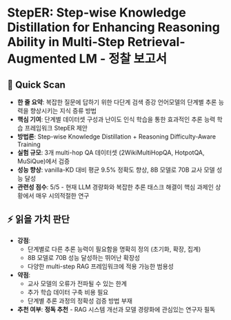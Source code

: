 # StepER: Step-wise Knowledge Distillation for Enhancing Reasoning Ability in Multi-Step Retrieval-Augmented LM - 정찰 보고서

## 🎯 Quick Scan
- **한 줄 요약**: 복잡한 질문에 답하기 위한 다단계 검색 증강 언어모델의 단계별 추론 능력을 향상시키는 지식 증류 방법
- **핵심 기여**: 단계별 데이터셋 구성과 난이도 인식 학습을 통한 효과적인 추론 능력 학습 프레임워크 StepER 제안
- **방법론**: Step-wise Knowledge Distillation + Reasoning Difficulty-Aware Training
- **실험 규모**: 3개 multi-hop QA 데이터셋 (2WikiMultiHopQA, HotpotQA, MuSiQue)에서 검증
- **성능 향상**: vanilla-KD 대비 평균 9.5% 정확도 향상, 8B 모델로 70B 교사 모델 성능 달성
- **관련성 점수**: 5/5 - 현재 LLM 경량화와 복잡한 추론 태스크 해결이 핵심 과제인 상황에서 매우 시의적절한 연구

## ⚡ 읽을 가치 판단
- **강점**: 
  - 단계별로 다른 추론 능력이 필요함을 명확히 정의 (초기화, 확장, 집계)
  - 8B 모델로 70B 성능 달성하는 뛰어난 확장성
  - 다양한 multi-step RAG 프레임워크에 적용 가능한 범용성
- **약점**: 
  - 교사 모델의 오류가 전파될 수 있는 한계
  - 추가 학습 데이터 구축 비용 필요
  - 단계별 추론 과정의 정확성 검증 방법 부재
- **추천 여부**: **정독 추천** - RAG 시스템 개선과 모델 경량화에 관심있는 연구자 필독